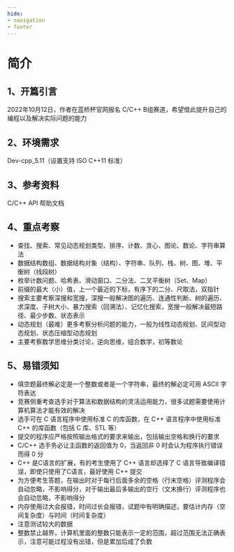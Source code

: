 ```yaml
---
hide:
- navigation
- footer
---
```


# 简介

## 1、开篇引言
2022年10月12日，作者在蓝桥杯官网报名 C/C++ B组赛道，希望借此提升自己的编程以及解决实际问题的能力

## 2、环境需求
Dev-cpp_5.11（设置支持 ISO C++11 标准）

## 3、参考资料
C/C++ API 帮助文档

## 4、重点考察

- 查找、搜索、常见动态规划类型、排序、计数、贪心、图论、数论、字符串算法
- 数据结构数组、数据结构对象（结构）、字符串、队列、栈、树、图、堆、平衡树（线段树）
- 枚举计数问题、哈希表、滑动窗口、二分法、二叉平衡树（Set、Map）
- 前缀的最大（小）值，上一个最近的下标，有序下的二分、尺取法，双指针
- 搜索主要考察深搜和宽搜，深搜一般解决图的遍历、连通性判断、树的遍历、求深度、子树大小、暴力搜索（回溯法）、记忆化搜索，宽搜一般解决最短路径、最少步数、状态表示
- 动态规划（最难）更多考察分析问题的能力，一般为线性动态规划、区间型动态规划、状态压缩型动态规划
- 主要考察数学思维分类讨论，逆向思维，组合数学，初等数论

## 5、易错须知

- 填空题最终解必定是一个整数或者是一个字符串，最终的解必定可用 ASCII 字符表达
- 竞赛侧重考查选手对于算法和数据结构的灵活运用能力，很多试题需要使用计算机算法才能有效的解决
- 选手可在 C 语言程序中使用标准 C 的库函数，在 C++ 语言程序中使用标准 C++ 的库函数（包括 C 库、STL 等）
- 提交的程序应严格按照输出格式的要求来输出，包括输出空格和换行的要求
- C/C++ 选手务必让主函数的返回值为 0，当返回非 0 时会认为程序执行错误而得 0 分
- C++ 是C语言的扩展，有的考生使用了 C++ 语言却选择了 C 语言导致编译错误，即使只使用了C语言，最好使用 C++ 提交
- 为方便考生答题，在输出时对于每行后面多余的空格（行末空格）评测程序会自动忽略，不影响得分，对于输出最后多输出的空行（文末换行）评测程序也会自动忽略，不影响得分
- 内存使用过大会报错，时间过长会报错，试题中有明确描述，要估计内存（空间复杂度）与时间（时间复杂度）
- 注意测试较大的数据
- 整数禁止越界，计算机里面的整数只能表示一定的范围，超过范围无法正确表示，注意可能过程没有出错，但是累加后成了负数

